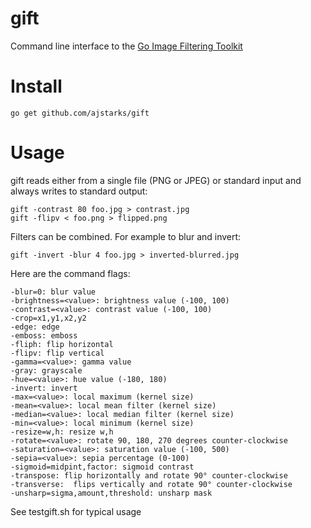 gift
====

Command line interface to the [Go Image Filtering Toolkit](https://github.com/disintegration/gift)

Install
===

    go get github.com/ajstarks/gift
    
Usage
===

gift reads either from a single file (PNG or JPEG) or standard input and always writes to standard output:

    gift -contrast 80 foo.jpg > contrast.jpg
    gift -flipv < foo.png > flipped.png
    
Filters can be combined.  For example to blur and invert:

    gift -invert -blur 4 foo.jpg > inverted-blurred.jpg
		
Here are the command flags:

    -blur=0: blur value
    -brightness=<value>: brightness value (-100, 100)
    -contrast=<value>: contrast value (-100, 100)
    -crop=x1,y1,x2,y2
    -edge: edge
    -emboss: emboss
    -fliph: flip horizontal
    -flipv: flip vertical
    -gamma=<value>: gamma value
    -gray: grayscale
    -hue=<value>: hue value (-180, 180)
    -invert: invert
    -max=<value>: local maximum (kernel size)
    -mean=<value>: local mean filter (kernel size)
    -median=<value>: local median filter (kernel size)
    -min=<value>: local minimum (kernel size)
    -resize=w,h: resize w,h
    -rotate=<value>: rotate 90, 180, 270 degrees counter-clockwise
    -saturation=<value>: saturation value (-100, 500)
    -sepia=<value>: sepia percentage (0-100)
    -sigmoid=midpint,factor: sigmoid contrast
    -transpose: flip horizontally and rotate 90° counter-clockwise
    -transverse:  flips vertically and rotate 90° counter-clockwise
    -unsharp=sigma,amount,threshold: unsharp mask


See testgift.sh for typical usage
